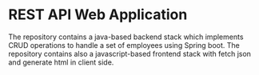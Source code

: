 <h1>REST API Web Application </h1>
<span>The repository contains a java-based backend stack which implements CRUD operations to handle a set of employees using Spring boot.</span>
<span>The repository contains also a javascript-based frontend stack with fetch json and generate html in client side. </span>
